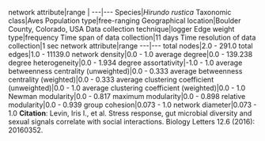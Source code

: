 network attribute|range
|
---|---
Species|*Hirundo rustica*
Taxonomic class|Aves
Population type|free-ranging
Geographical location|Boulder County, Colorado, USA
Data collection technique|logger
Edge weight type|frequency
Time span of data collection|11 days
Time resolution of data collection|1 sec
network attribute|range
---|---
total nodes|2.0 - 291.0
total edges|1.0 - 11139.0
network density|0.0 - 1.0
average degree|0.0 - 139.238
degree heterogeneity|0.0 - 1.934
degree assortativity|-1.0 - 1.0
average betweenness centrality (unweighted)|0.0 - 0.333
average betweenness centrality (weighted)|0.0 - 0.333
average clustering coefficient (unweighted)|0.0 - 1.0
average clustering coefficient (weighted)|0.0 - 1.0
Newman modularity|0.0 - 0.817
maximum modularity|0.0 - 0.898
relative modularity|0.0 - 0.939
group cohesion|0.073 - 1.0
network diameter|0.073 - 1.0
**Citation**: Levin, Iris I., et al. 
Stress response, gut microbial diversity and sexual signals correlate with social interactions.
 Biology Letters 12.6 (2016): 20160352.